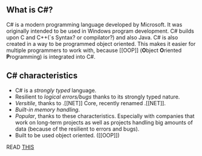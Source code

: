 ## What is C#?
C# is a modern programming language developed by Microsoft. It was originally intended to be used in Windows program development. C# builds upon C and C++(´s Syntax? or compilator?) and also Java. C# is also created in a way to be programmed object oriented. This makes it easier for multiple programmers to work with, because [[OOP]] (**O**bject **O**riented **P**rogramming) is integrated into C#.

## C# characteristics
* C# is a *strongly typed* language.
* Resilient to *logical errors/bugs* thanks to its strongly typed nature.
* *Versitile*, thanks to .[[NET]] Core, recently renamed .[[NET]]. 
* *Built-in memory handling*.
* *Popular*, thanks to these characteristics. Especially with companies that work on long-term projects as well as projects handling big amounts of data (because of the resilient to errors and bugs).
* Built to be used object oriented. ([[OOP]])

READ [THIS](https://learn.microsoft.com/en-us/dotnet/csharp/tour-of-csharp/) 

